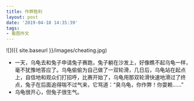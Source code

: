 ```yaml
---
title: 作弊胜利
layout: post
date: '2019-04-18 14:35:39'
tags:
- 看图作文
---
```


![]({{ site.baseurl }}/images/cheating.jpg)
* 一天，乌龟去和兔子申请兔子赛跑，兔子躺在沙发上，好像瞧不起乌龟一样，毫不犹豫地答应了。乌龟偷偷为自己做了一双轮滑，几日后，乌龟站在起点上，自信地和观众们打招呼，比赛开始了，乌龟用那双轮滑快速地滑过了终点，兔子在后面追得喘不过气来，它骂道：“臭乌龟，你作弊！你耍赖......”
* 乌龟很开心，但兔子很生气。
